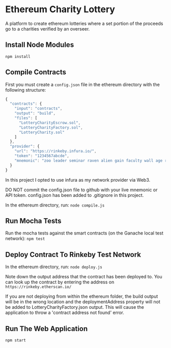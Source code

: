 # Ethereum Charity Lottery
A platform to create ethereum lotteries where a set portion of the proceeds go to a charities verified by an overseer.

## Install Node Modules
`npm install`

## Compile Contracts
First you must create a `config.json` file in the ethereum directory with the following structure:
```javascript
{
  "contracts": {
    "input": "contracts",
    "output": "build",
    "files": [
      "LotteryCharityEscrow.sol",
      "LotteryCharityFactory.sol",
      "LotteryCharity.sol"
    ]
  },
  "provider": {
    "url": "https://rinkeby.infura.io/",
    "token": "1234567abcde",
    "mnemonic": "zoo leader seminar raven alien gain faculty wall age relief spot elegant"
  }
}
```
In this project I opted to use infura as my network provider via Web3.

DO NOT commit the config.json file to github with your live mnemonic or API token. config.json has been added to .gitignore in this project.

In the ethereum directory, run:
`node compile.js`

## Run Mocha Tests
Run the mocha tests against the smart contracts (on the Ganache local test network):
`npm test`

## Deploy Contract To Rinkeby Test Network
In the ethereum directory, run:
`node deploy.js`

Note down the output address that the contract has been deployed to. You can look  up the contract by entering the address on `https://rinkeby.etherscan.io/`

If you are not deploying from within the ethereum folder, the build output will be in the wrong location and the deploymentAddress property will not be added to LotteryCharityFactory.json output. This will cause the application to throw a 'contract address not found' error.

## Run The Web Application
`npm start`
